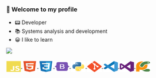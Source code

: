 
### 👋 Welcome to my profile

- 📟 Developer
- 📚 Systems analysis and development
- 😀 I like to learn

<div>
  <a href="https://github.com/nandodevs">
  <img height="185em" src="https://github-readme-stats.vercel.app/api/top-langs/?username=alanfelipealiske&layout=compact&langs_count=6&hide=php&theme=radical"/>
</div>
  
<div style="display: inline_block"><br>
  <img align="center" alt="javascript" height="30" width="40" src="https://github.com/devicons/devicon/blob/master/icons/javascript/javascript-plain.svg">
  <img align="center" alt="html5" height="30" width="40" src="https://github.com/devicons/devicon/blob/master/icons/html5/html5-original.svg">
  <img align="center" alt="css3" height="30" width="40" src="https://github.com/devicons/devicon/blob/master/icons/css3/css3-original.svg">
  <img align="center" alt="bootstrap" height="30" width="40" src="https://github.com/devicons/devicon/blob/master/icons/bootstrap/bootstrap-plain.svg">
  <img align="center" alt="python" height="30" width="40" src="https://raw.githubusercontent.com/devicons/devicon/master/icons/python/python-original.svg">
  <img align="center" alt="git" height="30" width="40" src="https://raw.githubusercontent.com/devicons/devicon/master/icons/git/git-original.svg">
  <img align="center" alt="vscode" height="30" width="40" src="https://github.com/devicons/devicon/blob/master/icons/vscode/vscode-original.svg">
  <img align="center" alt="visualstudio" height="30" width="40" src="https://github.com/devicons/devicon/blob/master/icons/visualstudio/visualstudio-plain.svg">
  <img align="center" alt="pycharm" height="30" width="40" src="https://github.com/devicons/devicon/blob/master/icons/pycharm/pycharm-original.svg">  
</div>
